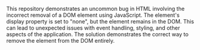 This repository demonstrates an uncommon bug in HTML involving the incorrect removal of a DOM element using JavaScript. The element's display property is set to "none", but the element remains in the DOM.  This can lead to unexpected issues with event handling, styling, and other aspects of the application. The solution demonstrates the correct way to remove the element from the DOM entirely.